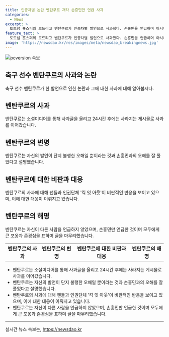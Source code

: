 ```yaml
---
title: 인종차별 논란 벤탄쿠르 재차 손흥민만 언급 사과
categories:
  - News
excerpt: >
  토트넘 홋스퍼의 로드리고 벤탄쿠르가 인종차별 발언으로 사과했다. 손흥민을 언급하며 아시아인에 대해 모욕적 발언을 한 후, 재차 사과하고 오해를 풀었다. 그러나 손흥민의 애칭을 잘못 사용함으로써 논란은 계속되고 있으며, 팬들과 인권단체로부터 비판을 받고 있다. 벤탄쿠르는 발언이 아시아인 전체를 비하한 것은 아니라며, 모든 사람에게 사과하고 존중한다고 전했다.
feature_text: >
  토트넘 홋스퍼의 로드리고 벤탄쿠르가 인종차별 발언으로 사과했다. 손흥민을 언급하며 아시아인에 대해 모욕적 발언을 한 후, 재차 사과하고 오해를 풀었다. 그러나 손흥민의 애칭을 잘못 사용함으로써 논란은 계속되고 있으며, 팬들과 인권단체로부터 비판을 받고 있다. 벤탄쿠르는 발언이 아시아인 전체를 비하한 것은 아니라며, 모든 사람에게 사과하고 존중한다고 전했다.
image: 'https://newsdao.kr/res/images/meta/newsdao_breakingnews.jpg'
---
```


<p><img src="https://newsdao.kr/res/images/meta/newsdao_breakingnews.jpg" alt="pcversion 속보" /></p>

<h2 data-ke-size="size26">축구 선수 벤탄쿠르의 사과와 논란</h2>

<p data-ke-size="size16">축구 선수 벤탄쿠르가 한 발언으로 인한 논란과 그에 대한 사과에 대해 알아봅시다.</p>

<h2><b>벤탄쿠르의 사과</b></h2>

<p data-ke-size="size16">벤탄쿠르는 소셜미디어를 통해 사과글을 올리고 24시간 후에는 사라지는 게시물로 사과를 이어갔습니다.</p>

<h2><b>벤탄쿠르의 변명</b></h2>

<p data-ke-size="size16">벤탄쿠르는 자신의 발언이 단지 불행한 오해일 뿐이라는 것과 손흥민과의 오해를 잘 풀었다고 설명했습니다.</p>

<h2><b>벤탄쿠르에 대한 비판과 대응</b></h2>

<p data-ke-size="size16">벤탄쿠르의 사과에 대해 팬들과 인권단체 '킥 잇 아웃'이 비판적인 반응을 보이고 있으며, 이에 대한 대응이 이뤄지고 있습니다.</p>

<h2><b>벤탄쿠르의 해명</b></h2>

<p data-ke-size="size16">벤탄쿠르는 자신이 다른 사람을 언급하지 않았으며, 손흥민만 언급한 것이며 모두에게 큰 포옹과 존경심을 표하며 글을 마무리했습니다.</p>

<table>
  <tr>
    <td style="text-align: center; height: 17px;"><b>벤탄쿠르의 사과</b></td>
    <td style="text-align: center; height: 17px;"><b>벤탄쿠르의 변명</b></td>
    <td style="text-align: center; height: 17px;"><b>벤탄쿠르에 대한 비판과 대응</b></td>
    <td style="text-align: center; height: 17px;"><b>벤탄쿠르의 해명</b></td>
  </tr>
</table>

<ul>
  <li>벤탄쿠르는 소셜미디어를 통해 사과글을 올리고 24시간 후에는 사라지는 게시물로 사과를 이어갔습니다.</li>
  <li>벤탄쿠르는 자신의 발언이 단지 불행한 오해일 뿐이라는 것과 손흥민과의 오해를 잘 풀었다고 설명했습니다.</li>
  <li>벤탄쿠르의 사과에 대해 팬들과 인권단체 '킥 잇 아웃'이 비판적인 반응을 보이고 있으며, 이에 대한 대응이 이뤄지고 있습니다.</li>
  <li>벤탄쿠르는 자신이 다른 사람을 언급하지 않았으며, 손흥민만 언급한 것이며 모두에게 큰 포옹과 존경심을 표하며 글을 마무리했습니다.</li>
</ul>

<hr>
실시간 뉴스 속보는, <a href="https://newsdao.kr" rel="dofollow">https://newsdao.kr</a>


